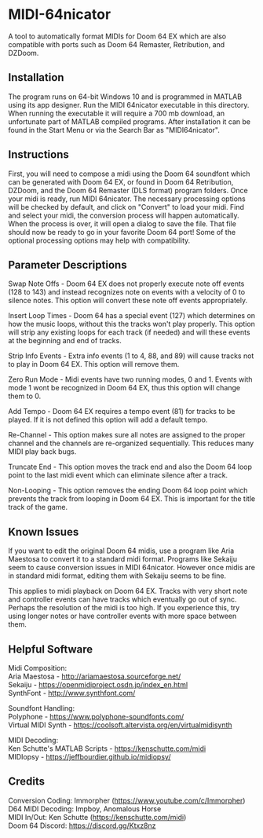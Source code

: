 # MIDI-64nicator
A tool to automatically format MIDIs for Doom 64 EX which are also compatible with ports such as Doom 64 Remaster, Retribution, and DZDoom.

## Installation
The program runs on 64-bit Windows 10 and is programmed in MATLAB using its app designer. Run the MIDI 64nicator executable in this directory. When running the executable it will require a 700 mb download, an unfortunate part of MATLAB compiled programs. After installation it can be found in the Start Menu or via the Search Bar as "MIDI64nicator".

## Instructions
First, you will need to compose a midi using the Doom 64 soundfont which can be generated with Doom 64 EX, or found in Doom 64 Retribution, DZDoom, and the Doom 64 Remaster (DLS format) program folders. Once your midi is ready, run MIDI 64nicator. The necessary processing options will be checked by default, and click on "Convert" to load your midi. Find and select your midi, the conversion process will happen automatically. When the process is over, it will open a dialog to save the file. That file should now be ready to go in your favorite Doom 64 port! Some of the optional processing options may help with compatibility.

## Parameter Descriptions
Swap Note Offs - Doom 64 EX does not properly execute note off events (128 to 143) and instead recognizes note on events with a velocity of 0 to silence notes. This option will convert these note off events appropriately.

Insert Loop Times - Doom 64 has a special event (127) which determines on how the music loops, without this the tracks won't play properly. This option will strip any existing loops for each track (if needed) and will these events at the beginning and end of tracks.

Strip Info Events - Extra info events (1 to 4, 88, and 89) will cause tracks not to play in Doom 64 EX. This option will remove them.

Zero Run Mode - Midi events have two running modes, 0 and 1. Events with mode 1 wont be recognized in Doom 64 EX, thus this option will change them to 0.

Add Tempo - Doom 64 EX requires a tempo event (81) for tracks to be played. If it is not defined this option will add a default tempo.

Re-Channel - This option makes sure all notes are assigned to the proper channel and the channels are re-organized sequentially. This reduces many MIDI play back bugs.

Truncate End - This option moves the track end and also the Doom 64 loop point to the last midi event which can eliminate silence after a track.

Non-Looping - This option removes the ending Doom 64 loop point which prevents the track from looping in Doom 64 EX. This is important for the title track of the game.

## Known Issues
If you want to edit the original Doom 64 midis, use a program like Aria Maestosa to convert it to a standard midi format. Programs like Sekaiju seem to cause conversion issues in MIDI 64nicator. However once midis are in standard midi format, editing them with Sekaiju seems to be fine.

This applies to midi playback on Doom 64 EX. Tracks with very short note and controller events can have tracks which eventually go out of sync. Perhaps the resolution of the midi is too high. If you experience this, try using longer notes or have controller events with more space between them.

## Helpful Software
Midi Composition:<br/>
Aria Maestosa - http://ariamaestosa.sourceforge.net/<br/>
Sekaiju - https://openmidiproject.osdn.jp/index_en.html<br/>
SynthFont - http://www.synthfont.com/<br/>

Soundfont Handling:<br/>
Polyphone - https://www.polyphone-soundfonts.com/<br/>
Virtual MIDI Synth - https://coolsoft.altervista.org/en/virtualmidisynth<br/>

MIDI Decoding:<br/>
Ken Schutte's MATLAB Scripts - https://kenschutte.com/midi<br/>
MIDIopsy - https://jeffbourdier.github.io/midiopsy/<br/>

## Credits<br/>
Conversion Coding: Immorpher (https://www.youtube.com/c/Immorpher)<br/>
D64 MIDI Decoding: Impboy, Anomalous Horse<br/>
MIDI In/Out: Ken Schutte (https://kenschutte.com/midi)<br/>
Doom 64 Discord: https://discord.gg/Ktxz8nz
